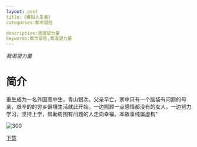 ```yaml
---
layout: post
title:《模拟人生者》
categories:都市冒险

description:我渴望力量
keywords:都市冒险,我渴望力量
---
```

*我渴望力量*

# 简介
重生成为一名外国高中生，青山银次。父亲早亡，家中只有一个脑袋有问题的母亲，艰辛的的穷乡僻壤生活就此开始。一边照顾一点感情都没有的女人，一边努力学习，坚持上学，帮助周围有问题的人走向幸福。本故事纯属虚构"

![300](http://tvax3.sinaimg.cn/large/008dGP0Fgy1gu6l53ej5dj308c0b43z5.jpg)

[下载](https://public.by.files.1drv.com/y4msW7kAQTdNAlYqXZJMOJ67hVwD33pHxRE-Zoy5KndfsKrmmI8CmluiviGpTwE7ZyecjAefNAAEPnFAKV19Omrz8CGGzgC-RwIKiFP1YlGNFf1mL_c4c6m9X33zPdtpN-6H2rrn0pQ_EKIJg1AqK-kNk03xdN7rrLox181-LX0fQEbJZ7gCGbXX1Ugn-J66dWs0wnaNeicv8ckvxZy8d5RRSl6uJj3bRpF62VjzRoDY7jdkijdyEYEifcmd10PzyqA)
